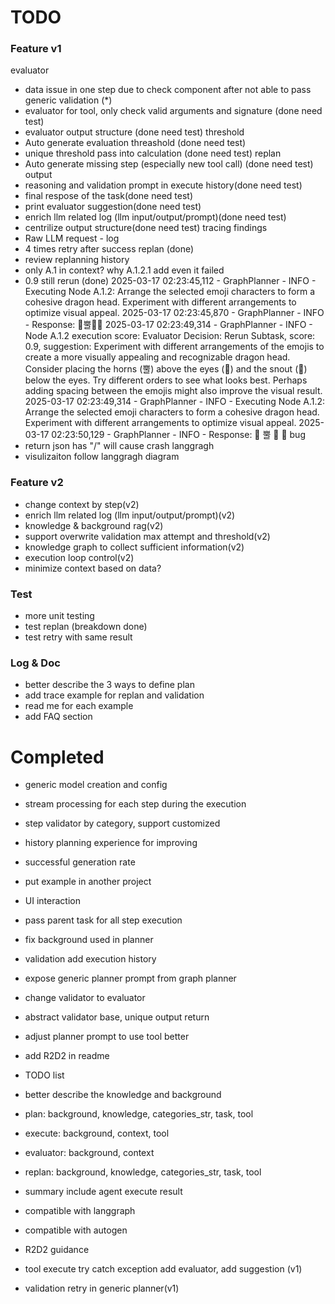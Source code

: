 # TODO

### Feature v1
evaluator
- data issue in one step due to check component after not able to pass generic validation (*)
- evaluator for tool, only check valid arguments and signature (done need test)
- evaluator output structure (done need test)
threshold
- Auto generate evaluation threashold (done need test)
- unique threshold pass into calculation (done need test)
replan
- Auto generate missing step (especially new tool call) (done need test)
output
- reasoning and validation prompt in execute history(done need test)
- final respose of the task(done need test)
- print evaluator suggestion(done need test)
- enrich llm related log (llm input/output/prompt)(done need test)
- centrilize output structure(done need test)
tracing findings
- Raw LLM request - log
- 4 times retry after success replan (done)
- review replanning history
- only A.1 in context? why A.1.2.1 add even it failed
- 0.9 still rerun (done)
2025-03-17 02:23:45,112 - GraphPlanner - INFO - Executing Node A.1.2: Arrange the selected emoji characters to form a cohesive dragon head. Experiment with different arrangements to optimize visual appeal.
2025-03-17 02:23:45,870 - GraphPlanner - INFO - Response:
 🐉뿔👀👄
2025-03-17 02:23:49,314 - GraphPlanner - INFO - Node A.1.2 execution score: Evaluator Decision: Rerun Subtask, score: 0.9, suggestion: Experiment with different arrangements of the emojis to create a more visually appealing and recognizable dragon head. Consider placing the horns (뿔) above the eyes (👀) and the snout (👄) below the eyes.  Try different orders to see what looks best.  Perhaps adding spacing between the emojis might also improve the visual result.
2025-03-17 02:23:49,314 - GraphPlanner - INFO - Executing Node A.1.2: Arrange the selected emoji characters to form a cohesive dragon head. Experiment with different arrangements to optimize visual appeal.
2025-03-17 02:23:50,129 - GraphPlanner - INFO - Response:
 🐉
뿔
👀
👄
bug
- return json has "/" will cause crash
langgragh
- visulizaiton follow langgragh diagram

### Feature v2
- change context by step(v2)
- enrich llm related log (llm input/output/prompt)(v2)
- knowledge & background rag(v2)
- support overwrite validation max attempt and threshold(v2)
- knowledge graph to collect sufficient information(v2)
- execution loop control(v2)
- minimize context based on data?

### Test
- more unit testing
- test replan (breakdown done)
- test retry with same result

### Log & Doc
- better describe the 3 ways to define plan
- add trace example for replan and validation
- read me for each example
- add FAQ section

# Completed
- generic model creation and config
- stream processing for each step during the execution
- step validator by category, support customized
- history planning experience for improving
- successful generation rate
- put example in another project
- UI interaction
- pass parent task for all step execution 
- fix background used in planner
- validation add execution history 
- expose generic planner prompt from graph planner 
- change validator to evaluator
- abstract validator base, unique output return
- adjust planner prompt to use tool better
- add R2D2 in readme
- TODO list
- better describe the knowledge and background

- plan: background, knowledge, categories_str, task, tool
- execute: background, context, tool
- evaluator: background, context
- replan: background, knowledge, categories_str, task, tool
- summary include agent execute result
- compatible with langgraph
- compatible with autogen
- R2D2 guidance
- tool execute try catch exception add evaluator, add suggestion (v1) 
- validation retry in generic planner(v1) 